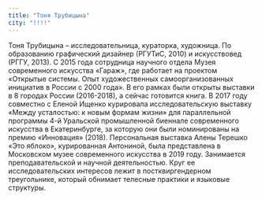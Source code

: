 ```yaml
---
title: "Тоня Трубицына"
city: "!!!!"
---
```


Тоня Трубицына – исследовательница, кураторка, художница. По образованию графический дизайнер (РГУТиС, 2010) и искусствовед (РГГУ, 2013). С 2015 года сотрудница научного отдела Музея современного искусства «Гараж», где работает на проектом «Открытые системы. Опыт художественных самоорганизованных инициатив в России с 2000 года». В его рамках были открыты выставки в 8 городах России (2016-2018), а сейчас готовится книга. В 2017 году совместно с Еленой Ищенко курировала исследовательскую выставку «Между усталостью: к новым формам жизни» для параллельной программы 4-й Уральской промышленной биеннале современного искусства в Екатеринбурге, за которую они были номинированы на премию «Инновация» (2018). Персональная выставка Алены Терешко «Это яблоко», курированная Антониной, была представлена в Московском музее современного искусства в 2019 году. Занимается преподавательской и научной деятельностью. Круг ее исследовательских интересов лежит в постквиргендерном треугольнике, который обнимает телесные практики и языковые структуры.
